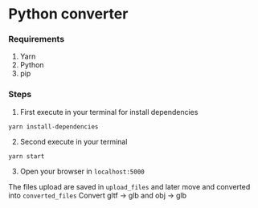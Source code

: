 # Python converter

### Requirements

1. Yarn
2. Python
3. pip


### Steps

1. First execute in your terminal for install dependencies

````
yarn install-dependencies
````

2. Second execute in your terminal

````
yarn start
````
3. Open your browser in  `localhost:5000`

The files upload are saved in `upload_files` and later move and converted into `converted_files` 
Convert gltf -> glb and obj -> glb

